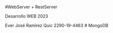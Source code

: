 #WebServer + RestServer

Desarrollo WEB 2023

Ever José Ramírez Quic
2290-19-4463
#   M o n g o D B  
 